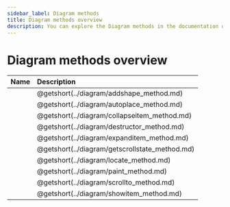 ```yaml
---
sidebar_label: Diagram methods
title: Diagram methods overview
description: You can explore the Diagram methods in the documentation of the DHTMLX JavaScript Diagram library. Browse developer guides and API reference, try out code examples and live demos, and download a free 30-day evaluation version of DHTMLX Diagram.
---
```


# Diagram methods overview

| Name                                    | Description                                    |
| :-------------------------------------- | :--------------------------------------------- |
| [](../diagram/addshape_method.md)       | @getshort(../diagram/addshape_method.md)       |
| [](../diagram/autoplace_method.md)      | @getshort(../diagram/autoplace_method.md)      |
| [](../diagram/collapseitem_method.md)   | @getshort(../diagram/collapseitem_method.md)   |
| [](../diagram/destructor_method.md)     | @getshort(../diagram/destructor_method.md)     |
| [](../diagram/expanditem_method.md)     | @getshort(../diagram/expanditem_method.md)     |
| [](../diagram/getscrollstate_method.md) | @getshort(../diagram/getscrollstate_method.md) |
| [](../diagram/locate_method.md)         | @getshort(../diagram/locate_method.md)         |
| [](../diagram/paint_method.md)          | @getshort(../diagram/paint_method.md)          |
| [](../diagram/scrollto_method.md)       | @getshort(../diagram/scrollto_method.md)       |
| [](../diagram/showitem_method.md)       | @getshort(../diagram/showitem_method.md)       |
